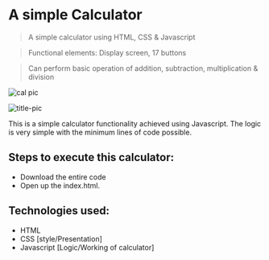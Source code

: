 # A simple Calculator
> A simple calculator using HTML, CSS & Javascript

> Functional elements: Display screen, 17 buttons

> Can perform basic operation of addition, subtraction, multiplication & division

![cal pic](https://user-images.githubusercontent.com/88443812/128200960-50d50278-9253-4f9e-b6e1-e30f2b701a35.jpg)

![title-pic](https://user-images.githubusercontent.com/39196039/40139639-27db8c64-596e-11e8-9537-04a5b5d07170.jpg)

This is a simple calculator functionality achieved using Javascript. The logic is very simple with the minimum lines of code possible.
 
## Steps to execute this calculator:
- Download the entire code 
- Open up the index.html.

## Technologies used: 
- HTML
- CSS [style/Presentation]
- Javascript [Logic/Working of calculator]
